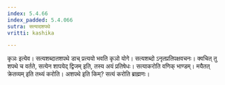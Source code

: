 ```yaml
---
index: 5.4.66
index_padded: 5.4.066
sutra: सत्यादशपथे
vritti: kashika

---
```

कृञः इत्येव। सत्यशब्दातशपथे डाच् प्रत्ययो भवति कृञो योगे। सत्यशब्दो ऽनृतप्रतिपक्षवचनः। क्वचित् तु शपथे च वर्तते, सत्येन शापयेद् द्विजम् इति, तस्य अयं प्रतिषेधः। सत्याकरोति वणिक् भाण्डम्। मयैतत् क्रेतव्यम् इति तथ्यं करोति। अशपथे इति किम्? सत्यं करोति ब्राह्मणः।